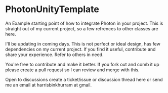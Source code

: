 # PhotonUnityTemplate

An Example starting point of how to integrate Photon in your project. This is straight out of my current project, so a few refrences to other classes are here.

I'll be updating in coming days. This is not perfect or ideal design, has few dependencies on my current project. If you find it useful, contribute and share your experience.
Refer to others in need.

You're free to contribute and make it better. If you fork out and comb it up please create a pull request so I can review and merge with this.


Open to discussions create a ticket/issue or discussion thread here or send me an email at harrisbinkhurram at gmail.